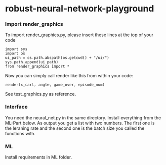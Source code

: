 # robust-neural-network-playground

### Import render_graphics

To import render_graphics.py, please insert these lines at the top of your code
```
import sys
import os
ui_path = os.path.abspath(os.getcwd() + "/ui/") 
sys.path.append(ui_path)
from render_graphics import *
```

Now you can simply call render like this from within your code:
```
render(x_cart, angle, game_over, episode_num)
```
See test_graphics.py as reference.


### Interface

You need the neural_net.py in the same directory.
Install everything from the ML-Part below. As output you get a list with two numbers. The first one is the leraning rate and the second one is the batch size you called the functions with.

### ML

Install requirements in ML folder.

